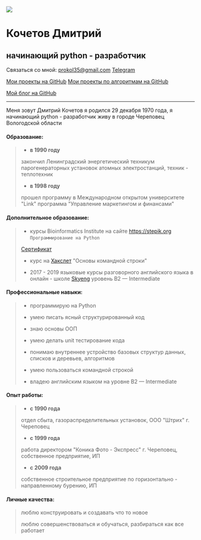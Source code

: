 

#  ![](https://lh3.googleusercontent.com/aRF8YFm6xiKvdLtDFF-Rs7wYtSXOauqxjFELH4i2h_mcc4hiRL6hLzQoQt7USpJdePS8HoAXtLb-1WRH-uSSfPVbR5yjAYlIUqpJ6JVJvz9hGT4Ip8xzwhCrdIn5OTRrJbDXxEQzmohLznf2j-5sc1bZOmegx3ckyF1AkXzndzGUy7m_SKs-AviBRJtoiD7TuJSDRAoBWhWAEaXTar9AUv7cmfHrDAfQF7IO5ZEVrNelyoimIh_Dh0YZilB-E9x6WKuK6imSfSDrkwuzhZMN9Cc1t5RNIPTv64MuJBzhFmO0-McWEk2QxFALpoDtPMEAuIpPL7Kp42bm2N3LRXNH-aRvGWyUvH-TERnObu5TpRFT1lZ-azbxYyRJLMKDQ5AUT-WY2yttzG_StROfdEUJISXX5Yn9VGmNa6LqFgJAu5gFydZHw1p3oFxVQ9RIdrhQR70FChRcrZSr7jUi3aUnXzrBk2Wh9VZXdm6wTWqatz6XDBPw5wJ7xn3lYYQRfwogTEuDIZuolclmvzUJytT9QrQJY3FetbHzlRBqXAGQCAsivfKUGJsXBCPLY_iwrYaVpoLbTe5EXZ-PHaYeMMQvz3gafQF8MyNHwass38WYAXHh4Tih866Mn69n4ew1uN78xV2aopOu5al_u4UXckg4cU1_NknyKeaZcMfM-LFqMFpimhmdfbbfZcFOUF96=w200-h204-no)

# Кочетов Дмитрий 

##  начинающий python - разработчик                         

Связаться со мной: [prokol35@gmail.com](prokol35@gmail.com)         [Telegram](https://t-do.ru/konica1970)

[Мои проекты на GitHub](https://github.com/konicaRu)    [Мои проекты по алгоритмам на GitHub](https://github.com/konicaRu/algorithm)

[Мой блог на GitHub](https://konicaru.github.io./)

------

Меня зовут Дмитрий Кочетов я родился 29 декабря 1970 года, я начинающий python - разработчик живу в городе Череповец Вологодской области

#### Образование:

> - **в 1990 году** 
>
> закончил Ленинградский энергетический техникум парогенераторных установок атомных электростанций, техник - теплотехник
>
> - **в 1998 году**
>
> прошел программу в Международном открытом университете "Link" программа "Управление маркетингом и финансами"

#### Дополнительное образование:

> - курсы Bioinformatics Institute на сайте https://stepik.org  `Программирование на Python`
>
>
> [Сертификат](https://stepik.org/cert/204366?auth=registration)
>
> - курс на [Хакслет](https://ru.hexlet.io) "Основы командной строки"
>
> - 2017 - 2019 языковые курсы разговорного английского языка в онлайн - школе [Skyeng](https://skyeng.ru/)                                 уровень B2 — Intermediate 

#### Профессиональные навыки:

> - программирую на Python
>
> - умею писать ясный структурированный код
>
> - знаю основы ООП
> - умею делать unit тестирование кода
>
> - понимаю внутреннее устройство базовых структур данных, списков и деревьев, алгоритмов
>
> - умею пользоваться командной строкой
> - владею английским языком на уровне  B2 — Intermediate 

#### Опыт работы:

> - **с 1990 года**
>
> отдел сбыта, газораспределительных установок, ООО "Штрих" г. Череповец
>
> - **с 1999 года**
>
> работа директором "Коника Фото - Экспресс" г. Череповец, собственное предприятие, ИП
>
> - **с 2009 года**
>
> собственное строительное предприятие по горизонтально - направленному бурению, ИП
> 

#### Личные качества:

> люблю конструировать и создавать что то новое
>
> люблю совершенствоваться и обучаться, разбираться как все работает